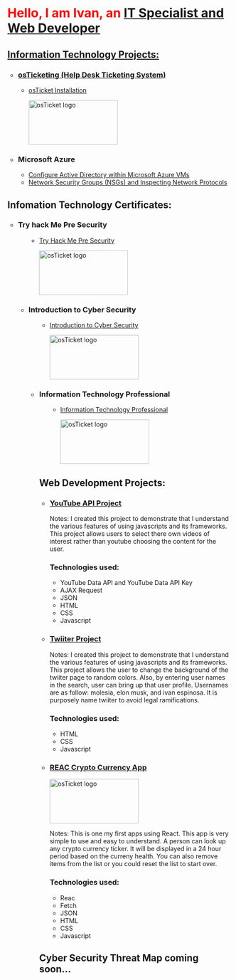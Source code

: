 <h1 style ="color:red;"> Hello, I am Ivan, an <a href= "https://www.linkedin.com/in/ivan-espinosa-5a28b459/">IT Specialist and Web Developer</h1>
<h2>Information Technology Projects:</h2>

  <ul style="list-style-type:circle;">
  <h3><li>osTicketing (Help Desk Ticketing System)</li></h3>
   <ul style="list-style-type:circle;">
     
  <li><a href="https://github.com/iespinosa3/osTicket_Installation">osTicket Installation</a></li>
   <p align="left">
  <img width="200px" height="100px" src="https://d1ka0itfguscri.cloudfront.net/r5Jl/2023/04/13/00/48/c0fIcJVa79u/preview.jpg" alt="osTicket logo"/>
  </p>


  
  </ul>  
  </ul>  
  <ul style="list-style-type:circle;">
  <h3><li>Microsoft Azure</li></h3>
   <ul style="list-style-type:circle;">
 
  <li><a href="https://github.com/iespinosa3/active_directory"> Configure Active Directory within Microsoft Azure VMs</a></li>
   <li><a href="https://github.com/iespinosa3/network_security_groups"> Network Security Groups (NSGs) and Inspecting Network Protocols</a></li>
       </ul> 
  </ul>  
  

<h2>Infomation Technology Certificates:</h2>

  <ul style="list-style-type:circle;">
  <h3><li>Try hack Me Pre Security</li></h3>
     <ul style="list-style-type:circle;">
 
   <ul style="list-style-type:circle;">
  <li><a href="https://github.com/iespinosa3/Certificates-of-Completion">Try Hack Me Pre Security</a></li>
    <p align="left">
<img width="200px" height="100px" src="https://tryhackme-certificates.s3-eu-west-1.amazonaws.com/THM-V99LLX8058.png" alt="osTicket logo"/>
</p>

  
  </ul>  
  </ul>  
    
 <ul style="list-style-type:circle;">
  <h3><li>Introduction to Cyber Security</li></h3>
     <ul style="list-style-type:circle;">
 
   <ul style="list-style-type:circle;">
  <li><a href="https://github.com/iespinosa3/Certificates-of-Completion">Introduction to Cyber Security</a></li>
<p align="left">
<img width="200px" height="100px" src="https://tryhackme-certificates.s3-eu-west-1.amazonaws.com/THM-YSBJ30KLKW.png" alt="osTicket logo"/>
</p>

  
  </ul>  
  </ul>  
  
 <ul style="list-style-type:circle;">
  <h3><li>Information Technology Professional</li></h3>
     <ul style="list-style-type:circle;">
 
   <ul style="list-style-type:circle;">
  <li><a href="https://github.com/iespinosa3/Certificates-of-Completion">Information Technology Professional</a></li>
<p align="left">
<img width="200px" height="100px"  src="https://d1ka0itfguscri.cloudfront.net/r5Jl/2023/05/11/18/41/c0hXFpVAQvt/preview.jpg" alt="osTicket logo"/>
</p>
  
  </ul>  
  </ul>  
   
<h2>Web Development Projects:</h2>

  <ul style="list-style-type:circle;">
  <h3><li><a href="https://github.com/iespinosa3/youtubeAPI">YouTube API Project</a></li></h3>
  <p>Notes: I created this project to demonstrate that I understand the various features of using javascripts and its frameworks.
            This project allows users to select there own videos of interest rather than youtube choosing the content for the user.
  
  </p>
  <h3>Technologies used:</h3>
   <ul style="list-style-type:circle;">
  <li>YouTube Data API and YouTube Data API Key</li>
  <li> AJAX Request </li>  <li>JSON</li>   <li>HTML</li>   <li>CSS</li>   <li>Javascript</li>  
 


 
     
  
  </ul>  
  </ul> 
  <ul style="list-style-type:circle;">
 <h3><li><a href="https://github.com/iespinosa3/twiiterProject">Twiiter Project</a></li></h3>
  <p>Notes: I created this project to demonstrate that I understand the various features of using javascripts and its frameworks.
            This project allows the user to change the background of the twiiter page to random colors. Also, by entering user names
            in the search, user can bring up that user profile. Usernames are as follow:  molesia, elon musk, and ivan  espinosa. 
            It is purposely name twiiter to avoid legal ramifications.
  
  </p>
   <h3>Technologies used:</h3>
   <ul style="list-style-type:circle;">
  <li>HTML</li>  <li>CSS</li>  <li>Javascript</li> 
  
 

  </ul>  
  </ul>
<ul style="list-style-type:circle;">
  <h3><li><a href="https://github.com/iespinosa3/REAC-Crypto-App">REAC Crypto Currency App</a></li></h3>
  <p align="left">
<img height="100px" width="200px" src="https://d1ka0itfguscri.cloudfront.net/r5Jl/2023/08/15/18/49/c0joFdVpjV7/preview.jpg" alt="osTicket logo"/>
</p>

  <p>Notes: This is one my first apps using React. This app is very simple to use and easy to understand. A person can look up any crypto currency ticker. It will be
             displayed in a 24 hour period based on the curreny health. You can also remove items from the list or you could reset the list to start over.
  </p>
  <h3>Technologies used:</h3>
   <ul style="list-style-type:circle;">
  <li>Reac</li> <li>Fetch</li>  <li>JSON</li> <li>HTML</li>  <li>CSS</li>  <li>Javascript</li>   

  
 
  
 
 
     
  
  </ul>  
  </ul> 
  
  <h2>Cyber Security Threat Map coming soon...</h2>


<!---
iespinosa3/iespinosa3 is a ✨ special ✨ repository because its `README.md` (this file) appears on your GitHub profile.
You can click the Preview link to take a look at your changes.
--->

